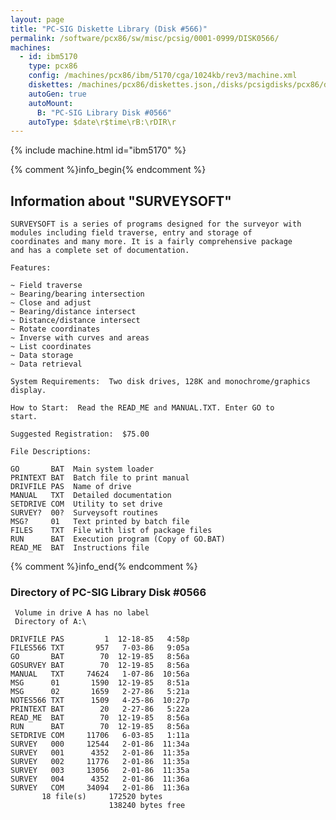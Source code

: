 ```yaml
---
layout: page
title: "PC-SIG Diskette Library (Disk #566)"
permalink: /software/pcx86/sw/misc/pcsig/0001-0999/DISK0566/
machines:
  - id: ibm5170
    type: pcx86
    config: /machines/pcx86/ibm/5170/cga/1024kb/rev3/machine.xml
    diskettes: /machines/pcx86/diskettes.json,/disks/pcsigdisks/pcx86/diskettes.json
    autoGen: true
    autoMount:
      B: "PC-SIG Library Disk #0566"
    autoType: $date\r$time\rB:\rDIR\r
---
```


{% include machine.html id="ibm5170" %}

{% comment %}info_begin{% endcomment %}

## Information about "SURVEYSOFT"

    SURVEYSOFT is a series of programs designed for the surveyor with
    modules including field traverse, entry and storage of
    coordinates and many more. It is a fairly comprehensive package
    and has a complete set of documentation.
    
    Features:
    
    ~ Field traverse
    ~ Bearing/bearing intersection
    ~ Close and adjust
    ~ Bearing/distance intersect
    ~ Distance/distance intersect
    ~ Rotate coordinates
    ~ Inverse with curves and areas
    ~ List coordinates
    ~ Data storage
    ~ Data retrieval
    
    System Requirements:  Two disk drives, 128K and monochrome/graphics
    display.
    
    How to Start:  Read the READ_ME and MANUAL.TXT. Enter GO to
    start.
    
    Suggested Registration:  $75.00
    
    File Descriptions:
    
    GO       BAT  Main system loader
    PRINTEXT BAT  Batch file to print manual
    DRIVFILE PAS  Name of drive
    MANUAL   TXT  Detailed documentation
    SETDRIVE COM  Utility to set drive
    SURVEY?  00?  Surveysoft routines
    MSG?     01   Text printed by batch file
    FILES    TXT  File with list of package files
    RUN      BAT  Execution program (Copy of GO.BAT)
    READ_ME  BAT  Instructions file
{% comment %}info_end{% endcomment %}


### Directory of PC-SIG Library Disk #0566

     Volume in drive A has no label
     Directory of A:\

    DRIVFILE PAS         1  12-18-85   4:58p
    FILES566 TXT       957   7-03-86   9:05a
    GO       BAT        70  12-19-85   8:56a
    GOSURVEY BAT        70  12-19-85   8:56a
    MANUAL   TXT     74624   1-07-86  10:56a
    MSG      01       1590  12-19-85   8:51a
    MSG      02       1659   2-27-86   5:21a
    NOTES566 TXT      1509   4-25-86  10:27p
    PRINTEXT BAT        20   2-27-86   5:22a
    READ_ME  BAT        70  12-19-85   8:56a
    RUN      BAT        70  12-19-85   8:56a
    SETDRIVE COM     11706   6-03-85   1:11a
    SURVEY   000     12544   2-01-86  11:34a
    SURVEY   001      4352   2-01-86  11:35a
    SURVEY   002     11776   2-01-86  11:35a
    SURVEY   003     13056   2-01-86  11:35a
    SURVEY   004      4352   2-01-86  11:36a
    SURVEY   COM     34094   2-01-86  11:36a
           18 file(s)     172520 bytes
                          138240 bytes free
